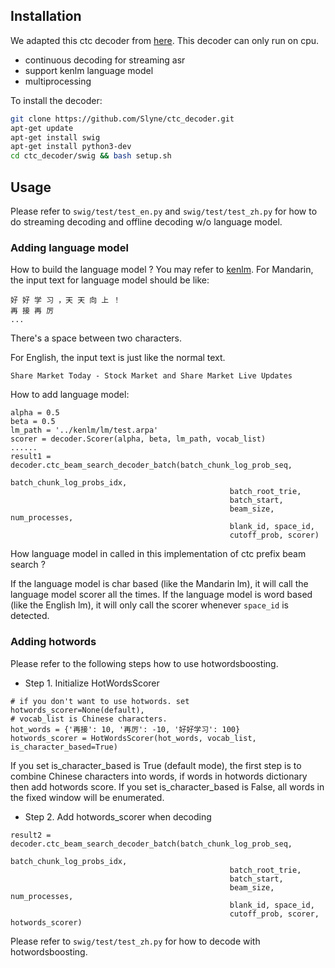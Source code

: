 ## Installation

We adapted this ctc decoder from [here](https://github.com/PaddlePaddle/DeepSpeech/tree/develop/deepspeech/decoders/swig).
This decoder can only run on cpu.

* continuous decoding for streaming asr
* support kenlm language model
* multiprocessing

To install the decoder:
```bash
git clone https://github.com/Slyne/ctc_decoder.git
apt-get update
apt-get install swig
apt-get install python3-dev 
cd ctc_decoder/swig && bash setup.sh
```

## Usage

Please refer to ```swig/test/test_en.py``` and ```swig/test/test_zh.py``` for how to do streaming decoding and offline decoding w/o language model.

### Adding language model
How to build the language model ?
You may refer to [kenlm](https://github.com/kpu/kenlm).
For Mandarin, the input text for language model should be like:
```
好 好 学 习 ，天 天 向 上 ！
再 接 再 厉
...
```
There's a space between two characters.

For English, the input text is just like the normal text.
```
Share Market Today - Stock Market and Share Market Live Updates
```

How to add language model:
```
alpha = 0.5
beta = 0.5
lm_path = '../kenlm/lm/test.arpa'
scorer = decoder.Scorer(alpha, beta, lm_path, vocab_list)
......
result1 =  decoder.ctc_beam_search_decoder_batch(batch_chunk_log_prob_seq, 
                                                 batch_chunk_log_probs_idx,
                                                 batch_root_trie,
                                                 batch_start,
                                                 beam_size, num_processes,
                                                 blank_id, space_id,
                                                 cutoff_prob, scorer)
```
How language model in called in this implementation of ctc prefix beam search ?

If the language model is char based (like the Mandarin lm), it will call the language model scorer all the times.
If the language model is word based (like the English lm), it will only call the scorer whenever `space_id` is detected.

### Adding hotwords
Please refer to the following steps how to use hotwordsboosting.
* Step 1. Initialize HotWordsScorer
```
# if you don't want to use hotwords. set hotwords_scorer=None(default), 
# vocab_list is Chinese characters.
hot_words = {'再接': 10, '再厉': -10, '好好学习': 100}
hotwords_scorer = HotWordsScorer(hot_words, vocab_list, is_character_based=True)
```  
If you set is_character_based is True (default mode), the first step is to combine Chinese characters into words, if words in hotwords dictionary then add hotwords score. If you set is_character_based is False, all words in the fixed window will be enumerated. 

* Step 2. Add hotwords_scorer when decoding
```
result2 =  decoder.ctc_beam_search_decoder_batch(batch_chunk_log_prob_seq, 
                                                 batch_chunk_log_probs_idx,
                                                 batch_root_trie,
                                                 batch_start,
                                                 beam_size, num_processes,
                                                 blank_id, space_id,
                                                 cutoff_prob, scorer, hotwords_scorer)
```  
Please refer to ```swig/test/test_zh.py``` for how to decode with hotwordsboosting.

